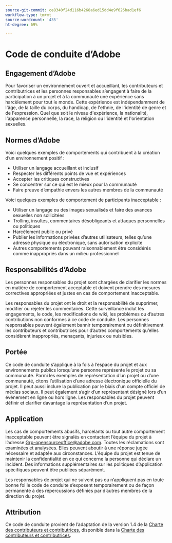 ```yaml
---
source-git-commit: ce8340f24d116b4268a6ed15dd4e9f626bad1ef6
workflow-type: tm+mt
source-wordcount: '435'
ht-degree: 69%

---
```

# Code de conduite d’Adobe

## Engagement d’Adobe

Pour favoriser un environnement ouvert et accueillant, les contributeurs et contributrices et les personnes responsables s’engagent à faire de la participation à un projet et à la communauté une expérience sans harcèlement pour tout le monde. Cette expérience est indépendamment de l&#39;âge, de la taille du corps, du handicap, de l&#39;ethnie, de l&#39;identité de genre et de l&#39;expression. Quel que soit le niveau d&#39;expérience, la nationalité, l&#39;apparence personnelle, la race, la religion ou l&#39;identité et l&#39;orientation sexuelles.

## Normes d’Adobe

Voici quelques exemples de comportements qui contribuent à la création d’un environnement positif :

* Utiliser un langage accueillant et inclusif
* Respecter les différents points de vue et expériences
* Accepter les critiques constructives
* Se concentrer sur ce qui est le mieux pour la communauté
* Faire preuve d’empathie envers les autres membres de la communauté

Voici quelques exemples de comportement de participants inacceptable :

* Utiliser un langage ou des images sexualisés et faire des avances sexuelles non sollicitées
* Trolling, insultes, commentaires désobligeants et attaques personnelles ou politiques
* Harcèlement public ou privé
* Publier les informations privées d’autres utilisateurs, telles qu’une adresse physique ou électronique, sans autorisation explicite
* Autres comportements pouvant raisonnablement être considérés comme inappropriés dans un milieu professionnel

## Responsabilités d’Adobe

Les personnes responsables du projet sont chargées de clarifier les normes en matière de comportement acceptable et doivent prendre des mesures correctives appropriées et justes en cas de comportement inacceptable.

Les responsables du projet ont le droit et la responsabilité de supprimer, modifier ou rejeter les commentaires. Cette surveillance inclut les engagements, le code, les modifications de wiki, les problèmes ou d’autres contributions non conformes à ce code de conduite. Les personnes responsables peuvent également bannir temporairement ou définitivement les contributeurs et contributrices pour d’autres comportements qu’elles considèrent inappropriés, menaçants, injurieux ou nuisibles.

## Portée

Ce code de conduite s’applique à la fois à l’espace du projet et aux environnements publics lorsqu’une personne représente le projet ou sa communauté. Parmi les exemples de représentation d’un projet ou d’une communauté, citons l’utilisation d’une adresse électronique officielle du projet. Il peut aussi inclure la publication par le biais d&#39;un compte officiel de médias sociaux. Il peut également s’agir d’un représentant désigné lors d’un événement en ligne ou hors ligne. Les responsables du projet peuvent définir et clarifier davantage la représentation d’un projet.

## Application

Les cas de comportements abusifs, harcelants ou tout autre comportement inacceptable peuvent être signalés en contactant l’équipe du projet à l’adresse Grp-opensourceoffice@adobe.com. Toutes les réclamations sont examinées et analysées. Elles peuvent aboutir à une réponse jugée nécessaire et adaptée aux circonstances. L’équipe du projet est tenue de maintenir la confidentialité en ce qui concerne la personne qui déclare un incident. Des informations supplémentaires sur les politiques d’application spécifiques peuvent être publiées séparément.

Les responsables de projet qui ne suivent pas ou n’appliquent pas en toute bonne foi le code de conduite s’exposent temporairement ou de façon permanente à des répercussions définies par d’autres membres de la direction du projet.

## Attribution

Ce code de conduite provient de l’adaptation de la version 1.4 de la [Charte des contributeurs et contributrices](https://www.contributor-covenant.org/), disponible dans la [Charte des contributeurs et contributrices](https://www.contributor-covenant.org/version/1/4/code-of-conduct/).
